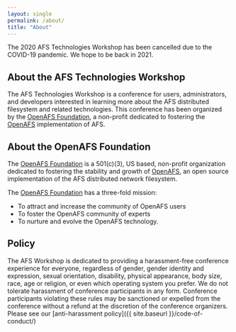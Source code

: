 ```yaml
---
layout: single
permalink: /about/
title: "About"
---
```


The 2020 AFS Technologies Workshop has been cancelled due to the COVID-19
pandemic. We hope to be back in 2021.

## About the AFS Technologies Workshop

The AFS Technologies Workshop is a conference for users, administrators, and
developers interested in learning more about the AFS distributed filesystem and
related technologies.  This conference has been organized by the [OpenAFS
Foundation][2], a non-profit dedicated to fostering the [OpenAFS][1] implementation
of AFS.

## About the OpenAFS Foundation

The [OpenAFS Foundation][2] is a 501(c)(3), US based, non-profit organization
dedicated to fostering the stability and growth of [OpenAFS][1], an open source
implementation of the AFS distributed network filesystem.

The [OpenAFS Foundation][2] has a three-fold mission:

* To attract and increase the community of OpenAFS users
* To foster the OpenAFS community of experts
* To nurture and evolve the OpenAFS technology.

## Policy

The AFS Workshop is dedicated to providing a harassment-free conference
experience for everyone, regardless of gender, gender identity and expression,
sexual orientation, disability, physical appearance, body size, race, age or
religion, or even which operating system you prefer. We do not tolerate
harassment of conference participants in any form.  Conference participants
violating these rules may be sanctioned or expelled from the conference without
a refund at the discretion of the conference organizers. Please see our
[anti-harassment policy]({{ site.baseurl }}/code-of-conduct/)


[1]:https://www.openafs.org/
[2]:https://www.openafsfoundation.org/
